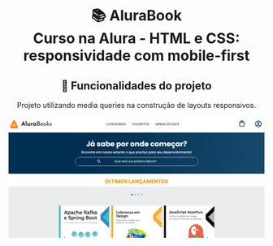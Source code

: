 <h1 align="center">
📚 AluraBook<br/>
Curso na Alura - HTML e CSS: responsividade com mobile-first
</h1>

<div align="center">

## 🔨 Funcionalidades do projeto

Projeto utilizando media queries na construção de layouts responsivos.


<img src="aluraBook.png" alt="Alura Book">
</div>
